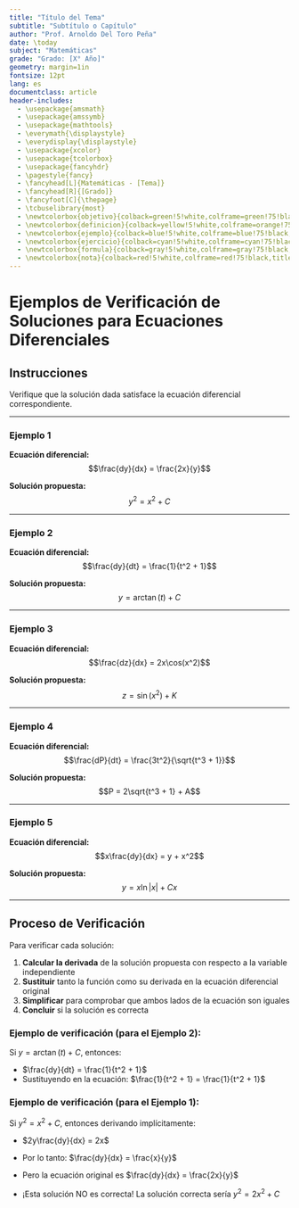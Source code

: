 ```yaml
---
title: "Título del Tema"
subtitle: "Subtítulo o Capítulo"
author: "Prof. Arnoldo Del Toro Peña"
date: \today
subject: "Matemáticas"
grade: "Grado: [X° Año]"
geometry: margin=1in
fontsize: 12pt
lang: es
documentclass: article
header-includes:
  - \usepackage{amsmath}
  - \usepackage{amssymb}
  - \usepackage{mathtools}
  - \everymath{\displaystyle}
  - \everydisplay{\displaystyle}
  - \usepackage{xcolor}
  - \usepackage{tcolorbox}
  - \usepackage{fancyhdr}
  - \pagestyle{fancy}
  - \fancyhead[L]{Matemáticas - [Tema]}
  - \fancyhead[R]{[Grado]}
  - \fancyfoot[C]{\thepage}
  - \tcbuselibrary{most}
  - \newtcolorbox{objetivo}{colback=green!5!white,colframe=green!75!black,title=OBJETIVO}
  - \newtcolorbox{definicion}{colback=yellow!5!white,colframe=orange!75!black,title=DEFINICIÓN}
  - \newtcolorbox{ejemplo}{colback=blue!5!white,colframe=blue!75!black,title=EJEMPLO}
  - \newtcolorbox{ejercicio}{colback=cyan!5!white,colframe=cyan!75!black,title=EJERCICIO}
  - \newtcolorbox{formula}{colback=gray!5!white,colframe=gray!75!black,title=FÓRMULA}
  - \newtcolorbox{nota}{colback=red!5!white,colframe=red!75!black,title=NOTA IMPORTANTE}
---
```

 <!-- pandoc file.md -o file.pdf --pdf-engine=xelatex, puedes usar los begin con: objetivo, definicion, ejemplo, ejercicio, formula, nota-->

# Ejemplos de Verificación de Soluciones para Ecuaciones Diferenciales

## Instrucciones
Verifique que la solución dada satisface la ecuación diferencial correspondiente.

---

### Ejemplo 1
**Ecuación diferencial:**
$$\frac{dy}{dx} = \frac{2x}{y}$$

**Solución propuesta:**
$$y^2 = x^2 + C$$

---

### Ejemplo 2
**Ecuación diferencial:**
$$\frac{dy}{dt} = \frac{1}{t^2 + 1}$$

**Solución propuesta:**
$$y = \arctan(t) + C$$

---

### Ejemplo 3
**Ecuación diferencial:**
$$\frac{dz}{dx} = 2x\cos(x^2)$$

**Solución propuesta:**
$$z = \sin(x^2) + K$$

---

### Ejemplo 4
**Ecuación diferencial:**
$$\frac{dP}{dt} = \frac{3t^2}{\sqrt{t^3 + 1}}$$

**Solución propuesta:**
$$P = 2\sqrt{t^3 + 1} + A$$

---

### Ejemplo 5
**Ecuación diferencial:**
$$x\frac{dy}{dx} = y + x^2$$

**Solución propuesta:**
$$y = x\ln|x| + Cx$$

---

## Proceso de Verificación
Para verificar cada solución:

1. **Calcular la derivada** de la solución propuesta con respecto a la variable independiente
2. **Sustituir** tanto la función como su derivada en la ecuación diferencial original
3. **Simplificar** para comprobar que ambos lados de la ecuación son iguales
4. **Concluir** si la solución es correcta

### Ejemplo de verificación (para el Ejemplo 2):

Si $y = \arctan(t) + C$, entonces:
- $\frac{dy}{dt} = \frac{1}{t^2 + 1}$
- Sustituyendo en la ecuación: $\frac{1}{t^2 + 1} = \frac{1}{t^2 + 1}$

### Ejemplo de verificación (para el Ejemplo 1):

Si $y^2 = x^2 + C$, entonces derivando implícitamente:

- $2y\frac{dy}{dx} = 2x$

- Por lo tanto: $\frac{dy}{dx} = \frac{x}{y}$

- Pero la ecuación original es $\frac{dy}{dx} = \frac{2x}{y}$

- ¡Esta solución NO es correcta! La solución correcta sería $y^2 = 2x^2 + C$